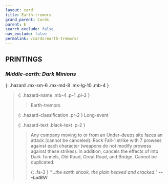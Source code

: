 ```yaml
---
layout: card
title: Earth-tremors
grand_parent: Cards
parent: E
search_exclude: false
nav_exclude: false
permalink: /cards/earth-tremors/
---
```


## PRINTINGS


### _Middle-earth: Dark Minions_

{: .hazard .mx-sm-6 .mx-md-8 .mx-lg-10 .mb-4 }
> {: .hazard-name .mb-4 .p-1 .pl-2 }
> > <div class="hazard-mp"></div>
> > <div class="card-name">Earth-tremors</div>
>
> {: .hazard-classification .pr-2 }
> Long-event
>
> {: .hazard-text .black-text .p-2 }
> > Any company moving to or from an Under-deeps site faces an attack (cannot be canceled): Rock Fall-1 strike with 7 prowess against each character (weapons do not modify prowess against these strikes). In addition, cancels the effects of Into Dark Tunnels, Old Road, Great Road, and Bridge. Cannot be duplicated. 
> > 
> > {: .fs-3 } 
> > _“...the earth shook, the plain heaved and cracked."_ ***---&#65279;LotRVI*** 
>
